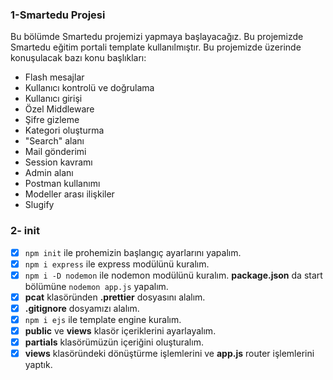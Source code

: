 ### 1-Smartedu Projesi
Bu bölümde Smartedu projemizi yapmaya başlayacağız. Bu projemizde Smartedu eğitim portali template kullanılmıştır. Bu projemizde üzerinde konuşulacak bazı konu başlıkları:

* Flash mesajlar
* Kullanıcı kontrolü ve doğrulama
* Kullanıcı girişi
* Özel Middleware
* Şifre gizleme
* Kategori oluşturma
* "Search" alanı
* Mail gönderimi
* Session kavramı
* Admin alanı
* Postman kullanımı
* Modeller arası ilişkiler
* Slugify

### 2- init

- [x] `npm init` ile prohemizin başlangıç ayarlarını yapalım.
- [x] `npm i express` ile express modülünü kuralım.
- [x] `npm i -D nodemon` ile nodemon modülünü kuralım. **package.json** da start bölümüne `nodemon app.js` yapalım.
- [x] **pcat** klasöründen **.prettier** dosyasını alalım.
- [x] **.gitignore** dosyamızı alalım.
- [x] `npm i ejs` ile template engine kuralım.
- [x] **public** ve **views** klasör içeriklerini ayarlayalım.
- [x] **partials** klasörümüzün içeriğini oluşturalım.
- [x] **views** klasöründeki dönüştürme işlemlerini ve **app.js** router işlemlerini yaptık.